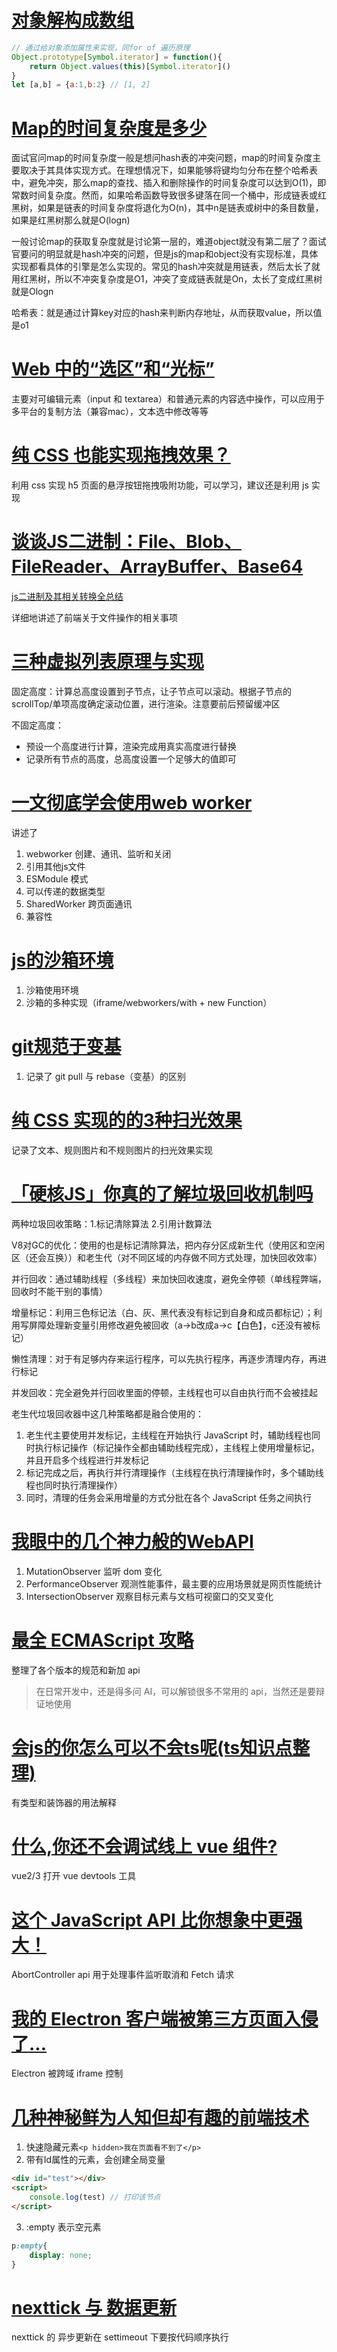 # [对象解构成数组](https://juejin.cn/post/7374308419074146313#heading-4)
```js
// 通过给对象添加属性来实现，同for of 遍历原理
Object.prototype[Symbol.iterator] = function(){
    return Object.values(this)[Symbol.iterator]()
}
let [a,b] = {a:1,b:2} // [1, 2]

```

# [Map的时间复杂度是多少](https://juejin.cn/post/7374685303884562484#heading-14)

面试官问map的时间复杂度一般是想问hash表的冲突问题，map的时间复杂度主要取决于其具体实现方式。在理想情况下，如果能够将键均匀分布在整个哈希表中，避免冲突，那么map的查找、插入和删除操作的时间复杂度可以达到O(1)，即常数时间复杂度。然而，如果哈希函数导致很多键落在同一个桶中，形成链表或红黑树，如果是链表的时间复杂度将退化为O(n)，其中n是链表或树中的条目数量，如果是红黑树那么就是O(logn)

一般讨论map的获取复杂度就是讨论第一层的，难道object就没有第二层了？面试官要问的明显就是hash冲突的问题，但是js的map和object没有实现标准，具体实现都看具体的引擎是怎么实现的。常见的hash冲突就是用链表，然后太长了就用红黑树，所以不冲突复杂度是O1，冲突了变成链表就是On，太长了变成红黑树就是Ologn

哈希表：就是通过计算key对应的hash来判断内存地址，从而获取value，所以值是o1

# [Web 中的“选区”和“光标”](https://juejin.cn/post/7068232010304585741)
主要对可编辑元素（input 和 textarea）和普通元素的内容选中操作，可以应用于多平台的复制方法（兼容mac），文本选中修改等等

# [纯 CSS 也能实现拖拽效果？](https://juejin.cn/post/6933016266365992974)
利用 css 实现 h5 页面的悬浮按钮拖拽吸附功能，可以学习，建议还是利用 js 实现

# [谈谈JS二进制：File、Blob、FileReader、ArrayBuffer、Base64](https://zhuanlan.zhihu.com/p/568915443)
[js二进制及其相关转换全总结](https://juejin.cn/post/7395866692798201871)

详细地讲述了前端关于文件操作的相关事项

# [三种虚拟列表原理与实现](https://juejin.cn/post/7232856799170805820?searchId=20240703181150A4BFBFCDAB5353255527)
固定高度：计算总高度设置到子节点，让子节点可以滚动。根据子节点的scrollTop/单项高度确定滚动位置，进行渲染。注意要前后预留缓冲区

不固定高度：
- 预设一个高度进行计算，渲染完成用真实高度进行替换
- 记录所有节点的高度，总高度设置一个足够大的值即可

# [一文彻底学会使用web worker](https://juejin.cn/post/7139718200177983524)
讲述了
1. webworker 创建、通讯、监听和关闭
2. 引用其他js文件
3. ESModule 模式
4. 可以传递的数据类型
5. SharedWorker 跨页面通讯
6. 兼容性

# [js的沙箱环境](https://juejin.cn/post/7346865556328644623)
1. 沙箱使用环境
2. 沙箱的多种实现（iframe/webworkers/with + new Function）

# [git规范于变基](https://juejin.cn/post/7389650358539255845)
1. 记录了 git pull 与 rebase（变基）的区别

# [纯 CSS 实现的的3种扫光效果](https://juejin.cn/post/7385935890931712019)
记录了文本、规则图片和不规则图片的扫光效果实现

# [「硬核JS」你真的了解垃圾回收机制吗](https://juejin.cn/post/6981588276356317214)
两种垃圾回收策略：1.标记清除算法 2.引用计数算法

V8对GC的优化：使用的也是标记清除算法，把内存分区成新生代（使用区和空闲区（还会互换））和老生代（对不同区域的内存做不同方式处理，加快回收效率）

并行回收：通过辅助线程（多线程）来加快回收速度，避免全停顿（单线程弊端，回收时不能干别的事情）

增量标记：利用三色标记法（白、灰、黑代表没有标记到自身和成员都标记）；利用写屏障处理新变量引用修改避免被回收（a->b改成a->c【白色】，c还没有被标记）

懒性清理：对于有足够内存来运行程序，可以先执行程序，再逐步清理内存，再进行标记

并发回收：完全避免并行回收里面的停顿，主线程也可以自由执行而不会被挂起

老生代垃圾回收器中这几种策略都是融合使用的：
1. 老生代主要使用并发标记，主线程在开始执行 JavaScript 时，辅助线程也同时执行标记操作（标记操作全都由辅助线程完成），主线程上使用增量标记，并且开启多个线程进行并发标记
2. 标记完成之后，再执行并行清理操作（主线程在执行清理操作时，多个辅助线程也同时执行清理操作）
3. 同时，清理的任务会采用增量的方式分批在各个 JavaScript 任务之间执行

# [我眼中的几个神力般的WebAPI](https://juejin.cn/post/7403758419361202239)
1. MutationObserver 监听 dom 变化
2. PerformanceObserver 观测性能事件，最主要的应用场景就是网页性能统计
3. IntersectionObserver 观察目标元素与文档可视窗口的交叉变化

# [最全 ECMAScript 攻略](https://juejin.cn/post/6968269593206849572)
整理了各个版本的规范和新加 api

> 在日常开发中，还是得多问 AI，可以解锁很多不常用的 api，当然还是要辩证地使用

# [会js的你怎么可以不会ts呢(ts知识点整理)](https://juejin.cn/post/7416272705513685001)
有类型和装饰器的用法解释

# [什么,你还不会调试线上 vue 组件?](https://juejin.cn/post/7324643000700502031)
vue2/3 打开 vue devtools 工具

# [这个 JavaScript API 比你想象中更强大！](https://juejin.cn/post/7420780282881245184)
AbortController api 用于处理事件监听取消和 Fetch 请求

# [我的 Electron 客户端被第三方页面入侵了...](https://juejin.cn/post/7398418805971877914)
Electron 被跨域 iframe 控制

# [几种神秘鲜为人知但却有趣的前端技术](https://juejin.cn/post/7423314983884292134)
1. 快速隐藏元素`<p hidden>我在页面看不到了</p>`
2. 带有Id属性的元素，会创建全局变量
``` html
<div id="test"></div>
<script>
    console.log(test) // 打印该节点
</script>
```
3. :empty 表示空元素
``` css
p:empty{   
    display: none;  
}
```

# [nexttick 与 数据更新](https://juejin.cn/post/7309668204103286818)
nexttick 的 异步更新在 settimeout 下要按代码顺序执行
